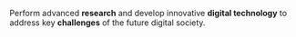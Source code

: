 Perform advanced **research** and develop innovative **digital technology** to address key **challenges** of the future digital society.
